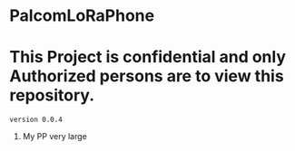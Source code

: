 # PalcomLoRaPhone
<h1><b>This Project is confidential and only Authorized persons are to view this repository.</b></h1>
<code>version 0.0.4</code>

<ol>
<li>My PP very large</li>
<ol>
